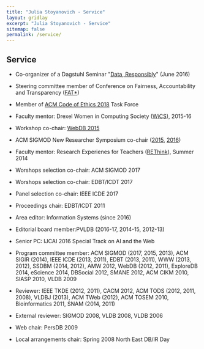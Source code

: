 ```yaml
---
title: "Julia Stoyanovich - Service"
layout: gridlay
excerpt: "Julia Stoyanovich - Service"
sitemap: false
permalink: /service/
---
```



## Service

- Co-organizer of a Dagstuhl Seminar "[Data, Responsibly](http://dagstuhl.de/16291)" (June 2016)

- Steering committee member of Conference on Fairness, Accountability and Transparency ([FAT*](https://www.fatconference.org/))

- Member of [ACM Code of Ethics 2018](https://ethics.acm.org/) Task Force

- Faculty mentor: Drexel Women in Computing Society ([WiCS](http://drexelwics.tumblr.com/)), 2015-16

- Workshop co-chair: [WebDB 2015](http://dbweb.enst.fr/events/webdb2015/index.html)

- ACM SIGMOD New Researcher Symposium co-chair ([2015](https://www.cs.drexel.edu/~julia/sigmod2015/NRS.html), [2016](http://dbweb.enst.fr/events/sigmod2016nrs/))

- Faculty mentor: Research Experienes for Teachers ([REThink](https://sites.google.com/site/drexelret/mentors/julia-stoyanovich)), Summer 2014

- Worshops selection co-chair: ACM SIGMOD 2017

- Worshops selection co-chair: EDBT/ICDT 2017

- Panel selection co-chair: IEEE ICDE 2017

- Proceedings chair: EDBT/ICDT 2011

- Area editor: Information Systems (since 2016)

- Editorial board member:PVLDB (2016-17, 2014-15, 2012-13)

- Senior PC: IJCAI 2016 Special Track on AI and the Web

- Program committee member: ACM SIGMOD (2017, 2015, 2013), ACM SIGIR (2014), IEEE ICDE (2013, 2011), EDBT (2013, 2011), WWW (2013, 2012), SSDBM (2014, 2012), AMW 2012, WebDB (2012, 2011), ExploreDB 2014, eScience 2014, DBSocial 2012, SMANE 2012, ACM CIKM 2010, SIASP 2010, VLDB 2009

- Reviewer: IEEE TKDE (2012, 2011), CACM 2012, ACM TODS (2012, 2011, 2008), VLDBJ (2013), ACM TWeb (2012), ACM TOSEM 2010, Bioinformatics 2011, SNAM (2014, 2011)

- External reviewer: SIGMOD 2008, VLDB 2008, VLDB 2006

- Web chair: PersDB 2009

- Local arrangements chair: Spring 2008 North East DB/IR Day